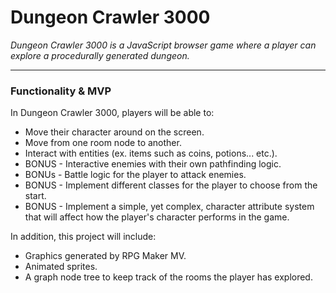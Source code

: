 # **Dungeon Crawler 3000**

*Dungeon Crawler 3000 is a JavaScript browser game where a player can explore a procedurally generated dungeon.*

---

### Functionality & MVP

In Dungeon Crawler 3000, players will be able to:

- Move their character around on the screen.
- Move from one room node to another.
- Interact with entities (ex. items such as coins, potions... etc.).
- BONUS - Interactive enemies with their own pathfinding logic.
- BONUs - Battle logic for the player to attack enemies.
- BONUS - Implement different classes for the player to choose from the start.
- BONUS - Implement a simple, yet complex, character attribute system that will affect how the player's character performs in the game.

In addition, this project will include:

- Graphics generated by RPG Maker MV.
- Animated sprites.
- A graph node tree to keep track of the rooms the player has explored.